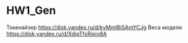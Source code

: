 # HW1_Gen
Токенайзер https://disk.yandex.ru/d/kyMmlBiSAmYCJg
Веса модели https://disk.yandex.ru/d/XdjqTfxRieio8A
